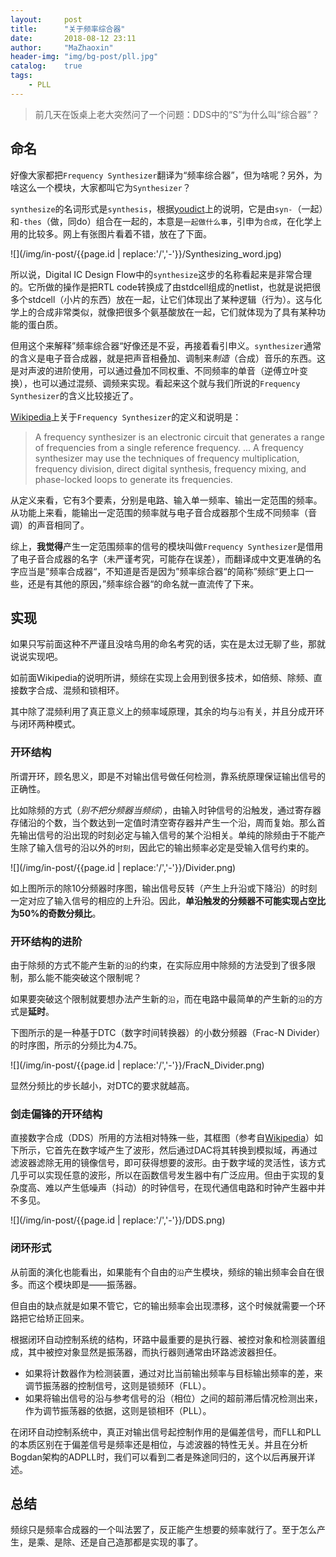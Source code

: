 ```yaml
---
layout:     post
title:      "关于频率综合器"
date:       2018-08-12 23:11
author:     "MaZhaoxin"
header-img: "img/bg-post/pll.jpg"
catalog:    true
tags:
    - PLL
---
```


> 前几天在饭桌上老大突然问了一个问题：DDS中的“S”为什么叫“综合器”？

## 命名

好像大家都把`Frequency Synthesizer`翻译为“频率综合器”，但为啥呢？另外，为啥这么一个模块，大家都叫它为`Synthesizer`？

`synthesize`的名词形式是`synthesis`，根据[youdict](http://www.youdict.com/w/synthesis)上的说明，它是由`syn-`（一起）和`-thes`（做，同do）组合在一起的，本意是`一起做什么事`，引申为`合成`，在化学上用的比较多。网上有张图片看着不错，放在了下面。

![](/img/in-post/{{page.id | replace:'/','-'}}/Synthesizing_word.jpg)

所以说，Digital IC Design Flow中的`synthesize`这步的名称看起来是非常合理的。它所做的操作是把RTL code转换成了由stdcell组成的netlist，也就是说把很多个stdcell（小片的东西）放在一起，让它们体现出了某种逻辑（行为）。这与化学上的合成非常类似，就像把很多个氨基酸放在一起，它们就体现为了具有某种功能的蛋白质。

但用这个来解释”频率综合器“好像还是不妥，再接着看引申义。`synthesizer`通常的含义是电子音合成器，就是把声音相叠加、调制来*制造*（合成）音乐的东西。这是对声波的进阶使用，可以通过叠加不同权重、不同频率的单音（逆傅立叶变换），也可以通过混频、调频来实现。看起来这个就与我们所说的`Frequency Synthesizer`的含义比较接近了。

[Wikipedia](https://en.wikipedia.org/wiki/Frequency_synthesizer)上关于`Frequency Synthesizer`的定义和说明是：

> A frequency synthesizer is an electronic circuit that generates a range of frequencies from a single reference frequency. ... A frequency synthesizer may use the techniques of frequency multiplication, frequency division, direct digital synthesis, frequency mixing, and phase-locked loops to generate its frequencies.

从定义来看，它有3个要素，分别是电路、输入单一频率、输出一定范围的频率。从功能上来看，能输出一定范围的频率就与电子音合成器那个生成不同频率（音调）的声音相同了。

综上，**我觉得**产生一定范围频率的信号的模块叫做`Frequency Synthesizer`是借用了电子音合成器的名字（未严谨考究，可能存在误差），而翻译成中文更准确的名字应当是”频率合成器“，不知道是否是因为”频率综合器“的简称”频综“更上口一些，还是有其他的原因，”频率综合器“的命名就一直流传了下来。

## 实现

如果只写前面这种不严谨且没啥鸟用的命名考究的话，实在是太过无聊了些，那就说说实现吧。

如前面Wikipedia的说明所讲，频综在实现上会用到很多技术，如倍频、除频、直接数字合成、混频和锁相环。

其中除了混频利用了真正意义上的频率域原理，其余的均与`沿`有关，并且分成开环与闭环两种模式。

### 开环结构

所谓开环，顾名思义，即是不对输出信号做任何检测，靠系统原理保证输出信号的正确性。

比如除频的方式（*别不把分频器当频综*），由输入时钟信号的沿触发，通过寄存器存储沿的个数，当个数达到一定值时清空寄存器并产生一个沿，周而复始。那么首先输出信号的沿出现的时刻必定与输入信号的某个沿相关。单纯的除频由于不能产生除了输入信号的沿以外的`时刻`，因此它的输出频率必定是受输入信号约束的。

![](/img/in-post/{{page.id | replace:'/','-'}}/Divider.png)

如上图所示的除10分频器时序图，输出信号反转（产生上升沿或下降沿）的时刻一定对应了输入信号的相应的上升沿。因此，**单沿触发的分频器不可能实现占空比为50%的奇数分频比**。

### 开环结构的进阶

由于除频的方式不能产生新的`沿`的约束，在实际应用中除频的方法受到了很多限制，那么能不能突破这个限制呢？

如果要突破这个限制就要想办法产生新的`沿`，而在电路中最简单的产生新的`沿`的方式是**延时**。

下图所示的是一种基于DTC（数字时间转换器）的小数分频器（Frac-N Divider）的时序图，所示的分频比为4.75。

![](/img/in-post/{{page.id | replace:'/','-'}}/FracN_Divider.png)

显然分频比的步长越小，对DTC的要求就越高。

### 剑走偏锋的开环结构

直接数字合成（DDS）所用的方法相对特殊一些，其框图（参考自[Wikipedia](https://en.wikipedia.org/wiki/Direct_digital_synthesis)）如下所示，它首先在数字域产生了波形，然后通过DAC将其转换到模拟域，再通过滤波器滤除无用的镜像信号，即可获得想要的波形。由于数字域的灵活性，该方式几乎可以实现任意的波形，所以在函数信号发生器中有广泛应用。但由于实现的复杂度高、难以产生低噪声（抖动）的时钟信号，在现代通信电路和时钟产生器中并不多见。

![](/img/in-post/{{page.id | replace:'/','-'}}/DDS.png)

### 闭环形式

从前面的演化也能看出，如果能有个自由的`沿`产生模块，频综的输出频率会自在很多。而这个模块即是——振荡器。

但自由的缺点就是如果不管它，它的输出频率会出现漂移，这个时候就需要一个环路把它给矫正回来。

根据闭环自动控制系统的结构，环路中最重要的是执行器、被控对象和检测装置组成，其中被控对象显然是振荡器，而执行器则通常由环路滤波器担任。

- 如果将计数器作为检测装置，通过对比当前输出频率与目标输出频率的差，来调节振荡器的控制信号，这则是锁频环（FLL）。
- 如果将输出信号的沿与参考信号的沿（相位）之间的超前滞后情况检测出来，作为调节振荡器的依据，这则是锁相环（PLL）。

在闭环自动控制系统中，真正对输出信号起控制作用的是偏差信号，而FLL和PLL的本质区别在于偏差信号是频率还是相位，与滤波器的特性无关。并且在分析Bogdan架构的ADPLL时，我们可以看到二者是殊途同归的，这个以后再展开详述。

## 总结

频综只是频率合成器的一个叫法罢了，反正能产生想要的频率就行了。至于怎么产生，是乘、是除、还是自己造那都是实现的事了。